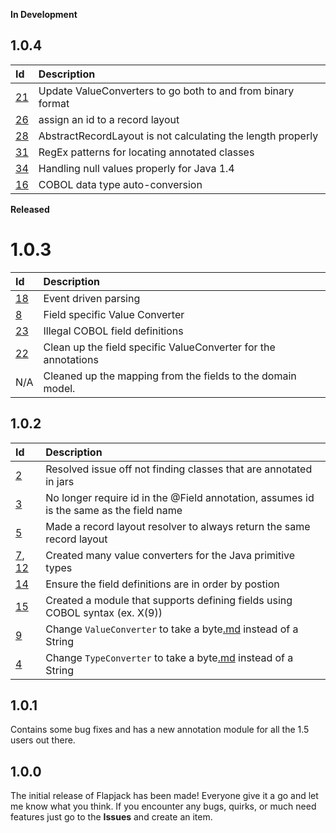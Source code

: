 **In Development**
## 1.0.4 ##
| **Id** | **Description** |
|:-------|:----------------|
| [21](http://code.google.com/p/flapjack/issues/detail?id=21) | Update ValueConverters to go both to and from binary format |
| [26](http://code.google.com/p/flapjack/issues/detail?id=26) | assign an id to a record layout |
| [28](http://code.google.com/p/flapjack/issues/detail?id=28) | AbstractRecordLayout is not calculating the length properly |
| [31](http://code.google.com/p/flapjack/issues/detail?id=31) | RegEx patterns for locating annotated classes |
| [34](http://code.google.com/p/flapjack/issues/detail?id=34) | Handling null values properly for Java 1.4 |
| [16](http://code.google.com/p/flapjack/issues/detail?id=16) | COBOL data type auto-conversion |


**Released**
# 1.0.3 #
| **Id** | **Description** |
|:-------|:----------------|
| [18](http://code.google.com/p/flapjack/issues/detail?id=18) | Event driven parsing |
| [8](http://code.google.com/p/flapjack/issues/detail?id=8) | Field specific Value Converter |
| [23](http://code.google.com/p/flapjack/issues/detail?id=23) | Illegal COBOL field definitions |
| [22](http://code.google.com/p/flapjack/issues/detail?id=22) | Clean up the field specific ValueConverter for the annotations |
| N/A | Cleaned up the mapping from the fields to the domain model. |

## 1.0.2 ##
| **Id** | **Description** |
|:-------|:----------------|
| [2](http://code.google.com/p/flapjack/issues/detail?id=2) | Resolved issue off not finding classes that are annotated in jars |
| [3](http://code.google.com/p/flapjack/issues/detail?id=3) | No longer require id in the @Field annotation, assumes id is the same as the field name |
| [5](http://code.google.com/p/flapjack/issues/detail?id=5) | Made a record layout resolver to always return the same record layout |
| [7](http://code.google.com/p/flapjack/issues/detail?id=7), [12](http://code.google.com/p/flapjack/issues/detail?id=12) | Created many value converters for the Java primitive types |
| [14](http://code.google.com/p/flapjack/issues/detail?id=14) | Ensure the field definitions are in order by postion |
| [15](http://code.google.com/p/flapjack/issues/detail?id=15) | Created a module that supports defining fields using COBOL syntax (ex. X(9)) |
| [9](http://code.google.com/p/flapjack/issues/detail?id=9) | Change `ValueConverter` to take a byte[.md](.md) instead of a String |
| [4](http://code.google.com/p/flapjack/issues/detail?id=4) | Change `TypeConverter` to take a byte[.md](.md) instead of a String |

## 1.0.1 ##
Contains some bug fixes and has a new annotation module for all the 1.5 users out there.

## 1.0.0 ##
The initial release of Flapjack has been made!  Everyone give it a go and let me know what you think.  If you encounter any bugs, quirks, or much need features just go to the **Issues** and create an item.